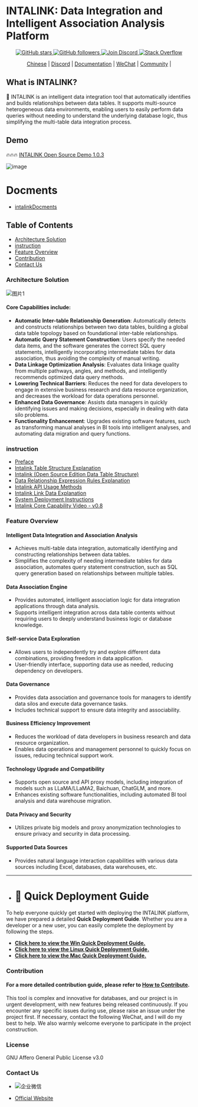 # INTALINK: Data Integration and Intelligent Association Analysis Platform

<p align="center">
  <a href="https://github.com/yt-data/intalink/stargazers">
    <img src="https://img.shields.io/github/stars/yt-data/intalink.svg?style=social&label=Stars" alt="GitHub stars"/>
  </a>
  <a href="https://github.com/yt-data?tab=followers">
    <img src="https://img.shields.io/github/followers/yt-data.svg?style=social&label=Follow" alt="GitHub followers"/>
  </a>
  <a href="https://discord.com/invite/FvhqEZ6z95">
    <img src="https://img.shields.io/badge/INTALINK-Join%20intalink-blue.svg?style=social&logo=discord" alt="Join Discord"/>
  </a>
  <a href="your Stack Overflow link">
    <img src="https://img.shields.io/badge/Stack%20Overflow-Ask%20intalink-orange.svg?style=social&logo=stack-overflow" alt="Stack Overflow"/>
  </a>
</p>

<p align="center">
  <a href="https://github.com/YT-DATA/INTALINK/blob/main/README.zh.md">Chinese</a> |
  <a href="https://discord.com/invite/FvhqEZ6z95">Discord</a> |
  <a href="https://www.yuque.com/chenshiyi-ur8az/tt35ml">Documentation</a> |
  <a href="#contact-us">WeChat</a> |  
  <a href="https://github.com/yt-data/community/blob/main/README.md">Community</a> |
</p>

## What is INTALINK?
🤖️ INTALINK is an intelligent data integration tool that automatically identifies and builds relationships between data tables. It supports multi-source heterogeneous data environments, enabling users to easily perform data queries without needing to understand the underlying database logic, thus simplifying the multi-table data integration process.

## Demo
🔥🔥🔥 [INTALINK Open Source Demo 1.0.3](http://39.106.28.179/intalink/login?redirect=/index)

![image](https://github.com/user-attachments/assets/e23c010f-4246-4478-90fe-fef757c3d85c)

# Docments

- [intalinkDocments](https://yt-data.github.io/intalinkDocment/)


## Table of Contents
- [Architecture Solution](#architecture-solution)
- [instruction](#instruction)
- [Feature Overview](#feature-overview)
- [Contribution](#contribution)
- [Contact Us](#contact-us)

### Architecture Solution

![图片1](https://github.com/user-attachments/assets/ef450562-9821-415b-bd57-15a1549515c7)



#### Core Capabilities include:
- **Automatic Inter-table Relationship Generation**: Automatically detects and constructs relationships between two data tables, building a global data table topology based on foundational inter-table relationships.
- **Automatic Query Statement Construction**: Users specify the needed data items, and the software generates the correct SQL query statements, intelligently incorporating intermediate tables for data association, thus avoiding the complexity of manual writing.
- **Data Linkage Optimization Analysis**: Evaluates data linkage quality from multiple pathways, angles, and methods, and intelligently recommends optimized data query methods.
- **Lowering Technical Barriers**: Reduces the need for data developers to engage in extensive business research and data resource organization, and decreases the workload for data operations personnel.
- **Enhanced Data Governance**: Assists data managers in quickly identifying issues and making decisions, especially in dealing with data silo problems.
- **Functionality Enhancement**: Upgrades existing software features, such as transforming manual analyses in BI tools into intelligent analyses, and automating data migration and query functions.

### instruction

- [Preface](https://github.com/YT-DATA/INTALINK/blob/main/documentEN/IntalinkPreface.md)
- [Intalink Table Structure Explanation](https://github.com/YT-DATA/INTALINK/blob/main/documentEN/Intalink%20Table%20Structure%20Explanation.md)
- [Intalink (Open Source Edition Data Table Structure)](https://github.com/YT-DATA/INTALINK/blob/main/documentEN/Intalink%20(Open%20Source%20Edition%20Data%20Table%20Structure))
- [Data Relationship Expression Rules Explanation](https://github.com/YT-DATA/INTALINK/blob/main/documentEN/Data%20Relationship%20Expression%20Rules%20Explanation.md)
- [Intalink API Usage Methods](https://github.com/YT-DATA/INTALINK/blob/main/documentEN/Intalink%20API%20Usage%20Methods.md)
- [Intalink Link Data Explanation](https://github.com/YT-DATA/INTALINK/blob/main/documentEN/Intalink%20Link%20Data%20Explanation.md)
- [System Deployment Instructions](https://github.com/YT-DATA/INTALINK/blob/main/documentEN/System%20Deployment%20Instructions.md)
- [Intalink Core Capability Video - v0.8](#feature-overview)


### Feature Overview

#### Intelligent Data Integration and Association Analysis
- Achieves multi-table data integration, automatically identifying and constructing relationships between data tables.
- Simplifies the complexity of needing intermediate tables for data association, automates query statement construction, such as SQL query generation based on relationships between multiple tables.

#### Data Association Engine
- Provides automated, intelligent association logic for data integration applications through data analysis.
- Supports intelligent integration across data table contents without requiring users to deeply understand business logic or database knowledge.

#### Self-service Data Exploration
- Allows users to independently try and explore different data combinations, providing freedom in data application.
- User-friendly interface, supporting data use as needed, reducing dependency on developers.

#### Data Governance
- Provides data association and governance tools for managers to identify data silos and execute data governance tasks.
- Includes technical support to ensure data integrity and associability.

#### Business Efficiency Improvement
- Reduces the workload of data developers in business research and data resource organization.
- Enables data operations and management personnel to quickly focus on issues, reducing technical support work.

#### Technology Upgrade and Compatibility
- Supports open source and API proxy models, including integration of models such as LLaMA/LLaMA2, Baichuan, ChatGLM, and more.
- Enhances existing software functionalities, including automated BI tool analysis and data warehouse migration.

#### Data Privacy and Security
- Utilizes private big models and proxy anonymization technologies to ensure privacy and security in data processing.

#### Supported Data Sources
- Provides natural language interaction capabilities with various data sources including Excel, databases, data warehouses, etc.
- ---  

- # 🚀 Quick Deployment Guide

To help everyone quickly get started with deploying the INTALINK platform, we have prepared a detailed **Quick Deployment Guide**. Whether you are a developer or a new user, you can easily complete the deployment by following the steps.

- [**Click here to view the Win Quick Deployment Guide.**](https://github.com/YT-DATA/INTALINK/blob/main/documentEN/Win%20Quick%20Deployment%20Guide.md)
- [**Click here to view the Linux Quick Deployment Guide.**](https://github.com/YT-DATA/INTALINK/blob/main/documentEN/Linux%20Quick%20Deployment%20Guide.md)
- [**Click here to view the Mac Quick Deployment Guide.**](https://github.com/YT-DATA/INTALINK/blob/main/documentEN/Mac%20Quick%20Deployment%20Guide.md)


### Contribution

#### For a more detailed contribution guide, please refer to [How to Contribute](https://github.com/yt-data/community/blob/main/README.md).

This tool is complex and innovative for databases, and our project is in urgent development, with new features being released continuously. If you encounter any specific issues during use, please raise an issue under the project first. If necessary, contact the following WeChat, and I will do my best to help. We also warmly welcome everyone to participate in the project construction.

### License

GNU Affero General Public License v3.0

### Contact Us
- ![企业微信](https://github.com/YT-DATA/INTALINK/assets/162880729/0f34328a-3d8a-4271-b199-96e7bc5e2ca6)

- [Official Website](https://www.idataops.com.cn/h-col-110.html)
